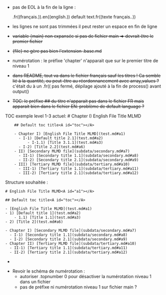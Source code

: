 * pas de EOL à la fin de la ligne :

    .fr((français.)).en((english.))
    default text.fr((texte français..))

* les lignes ne sont pas trimmées il peut rester un espace en fin de ligne

* ~~variable {main} non expansée si pas de fichier main => devrait être le premier fichier~~

* ~~{file} ne gère pas bien l'extension .base.md~~

* numérotation : le préfixe 'chapter' n'apparait que sur le premier titre de niveau 1

* ~~dans README, tout va dans le fichier français sauf les titres ! Ca semble lié à la quantité, ou peut-être au réordonnancement avec array_values ?~~ c'était du à un .fr(( pas fermé, dépilage ajouté à la fin de process() avant output()

* ~~TOC: le préfixe ## du titre n'apparait pas dans le fichier FR mais apparait bien dans le fichier EN: problème de default language ?~~

TOC exemple level 1-3 actuel:
        # Chapter I) English File Title MLMD<A id="a1"></A>

        ## Default toc title<A id="toc"></A>

        - Chapter I) [English File Title MLMD](test.md#a1)
          - I-1) [Default title 2.1](test.md#a2)
              - I-1.1) [Title 3.1.1](test.md#a3)
          - I-2) [Title 2.2](test.md#a6)
        - II) [Secondary MLMD file](subdata/secondary.md#a7)
          - II-1) [Secondary title 1.1](subdata/secondary.md#a8)
          - II-2) [Secondary title 2.1](subdata/secondary.md#a9)
        - III) [Tertiary MLMD file](subdata/tertiary.md#a10)
          - III-1) [Tertiary title 1.1](subdata/tertiary.md#a11)
          - III-2) [Tertiary title 2.1](subdata/tertiary.md#a12)

Structure souhaitée :

    # English File Title MLMD<A id="a1"></A>

    ## Default toc title<A id="toc"></A>

    - [English File Title MLMD](test.md#a1)
    - 1) [Default title 1](test.md#a2)
        - 1.1) [Title 1.1](test.md#a3)
    - 2) [Title 2](test.md#a6)
  
    - Chapter I) [Secondary MLMD file](subdata/secondary.md#a7)
      - I-1) [Secondary title 1.1](subdata/secondary.md#a8)
      - I-2) [Secondary title 2.1](subdata/secondary.md#a9)
    - Chapter II) [Tertiary MLMD file](subdata/tertiary.md#a10)
      - II-1) [Tertiary title 1.1](subdata/tertiary.md#a11)
      - II-2) [Tertiary title 2.1](subdata/tertiary.md#a12)
  - 
* Revoir le schéma de numérotation :
  * autoriser .topnumber 0 pour désactiver la numérotation niveau 1 dans un fichier
  * pas de préfixe ni numérotation niveau 1 sur fichier main ?
